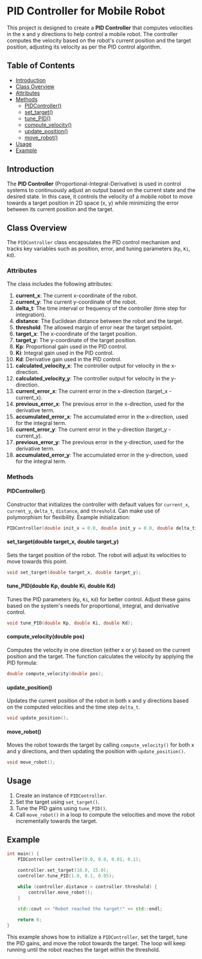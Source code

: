 # PID Controller for Mobile Robot

This project is designed to create a **PID Controller** that computes velocities in the x and y directions to help control a mobile robot. The controller computes the velocity based on the robot's current position and the target position, adjusting its velocity as per the PID control algorithm.

## Table of Contents
- [Introduction](#introduction)
- [Class Overview](#class-overview)
- [Attributes](#attributes)
- [Methods](#methods)
  - [PIDController()](#pidcontroller)
  - [set_target()](#set_target)
  - [tune_PID()](#tune_pid)
  - [compute_velocity()](#compute_velocity)
  - [update_position()](#update_position)
  - [move_robot()](#move_robot)
- [Usage](#usage)
- [Example](#example)

## Introduction

The **PID Controller** (Proportional-Integral-Derivative) is used in control systems to continuously adjust an output based on the current state and the desired state. In this case, it controls the velocity of a mobile robot to move towards a target position in 2D space (x, y) while minimizing the error between its current position and the target.

## Class Overview

The `PIDController` class encapsulates the PID control mechanism and tracks key variables such as position, error, and tuning parameters (`Kp`, `Ki`, `Kd`).

### Attributes

The class includes the following attributes:

1. **current_x**: The current x-coordinate of the robot.
2. **current_y**: The current y-coordinate of the robot.
3. **delta_t**: The time interval or frequency of the controller (time step for integration).
4. **distance**: The Euclidean distance between the robot and the target.
5. **threshold**: The allowed margin of error near the target setpoint.
6. **target_x**: The x-coordinate of the target position.
7. **target_y**: The y-coordinate of the target position.
8. **Kp**: Proportional gain used in the PID control.
9. **Ki**: Integral gain used in the PID control.
10. **Kd**: Derivative gain used in the PID control.
11. **calculated_velocity_x**: The controller output for velocity in the x-direction.
12. **calculated_velocity_y**: The controller output for velocity in the y-direction.
13. **current_error_x**: The current error in the x-direction (target_x - current_x).
14. **previous_error_x**: The previous error in the x-direction, used for the derivative term.
15. **accumulated_error_x**: The accumulated error in the x-direction, used for the integral term.
16. **current_error_y**: The current error in the y-direction (target_y - current_y).
17. **previous_error_y**: The previous error in the y-direction, used for the derivative term.
18. **accumulated_error_y**: The accumulated error in the y-direction, used for the integral term.

### Methods

#### PIDController()

Constructor that initializes the controller with default values for `current_x`, `current_y`, `delta_t`, `distance`, and `threshold`. Can make use of polymorphism for flexibility. Example initialization:

```cpp
PIDController(double init_x = 0.0, double init_y = 0.0, double delta_time = 0.01, double threshold = 0.1);
```

#### set_target(double target_x, double target_y)

Sets the target position of the robot. The robot will adjust its velocities to move towards this point.

```cpp
void set_target(double target_x, double target_y);
```

#### tune_PID(double Kp, double Ki, double Kd)

Tunes the PID parameters (`Kp`, `Ki`, `Kd`) for better control. Adjust these gains based on the system's needs for proportional, integral, and derivative control.

```cpp
void tune_PID(double Kp, double Ki, double Kd);
```

#### compute_velocity(double pos)

Computes the velocity in one direction (either x or y) based on the current position and the target. The function calculates the velocity by applying the PID formula:

```cpp
double compute_velocity(double pos);
```

#### update_position()

Updates the current position of the robot in both x and y directions based on the computed velocities and the time step `delta_t`.

```cpp
void update_position();
```

#### move_robot()

Moves the robot towards the target by calling `compute_velocity()` for both x and y directions, and then updating the position with `update_position()`.

```cpp
void move_robot();
```

## Usage

1. Create an instance of `PIDController`.
2. Set the target using `set_target()`.
3. Tune the PID gains using `tune_PID()`.
4. Call `move_robot()` in a loop to compute the velocities and move the robot incrementally towards the target.

## Example

```cpp
int main() {
    PIDController controller(0.0, 0.0, 0.01, 0.1);
    
    controller.set_target(10.0, 15.0);
    controller.tune_PID(1.0, 0.1, 0.05);

    while (controller.distance > controller.threshold) {
        controller.move_robot();
    }

    std::cout << "Robot reached the target!" << std::endl;
    
    return 0;
}
```

This example shows how to initialize a `PIDController`, set the target, tune the PID gains, and move the robot towards the target. The loop will keep running until the robot reaches the target within the threshold.